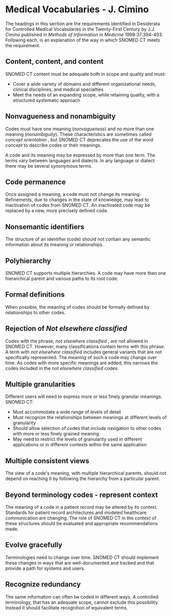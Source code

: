 # Medical Vocabularies - J. Cimino

The headings in this section are the requirements identified in Desiderata for Controlled Medical Vocabularies in the Twenty-First Century by J.J. Cimino published in _Methods of Information in Medicine_ 1998:37:394-403. Following each, is an explanation of the way in which SNOMED CT meets the requirement.

## Content, content, and content

SNOMED CT content must be adequate both in scope and quality and must:

  * Cover a wide variety of domains and different organizational needs, clinical disciplines, and medical specialties
  * Meet the needs of an expanding scope, while retaining quality, with a structured systematic approach

## Nonvagueness and nonambiguity

Codes must have one meaning (_nonvagueness_) and no more than one meaning (_nonambiguity_). These characteristics are sometimes called _concept orientation_ , but SNOMED CT deprecates the use of the word _concept_ to describe codes or their meanings.

A code and its meaning may be expressed by more than one term. The terms vary between languages and dialects. In any language or dialect there may be several synonymous terms.

## Code permanence

Once assigned a meaning, a code must not change its meaning. Refinements, due to changes in the state of knowledge, may lead to inactivation of codes from SNOMED CT. An inactivated code may be replaced by a new, more precisely defined code.

## Nonsemantic identifiers

The structure of an identifier (code) should not contain any semantic information about its meaning or relationships.

## Polyhierarchy

SNOMED CT supports multiple hierarchies. A code may have more than one hierarchical parent and various paths to its root code.

## Formal definitions

When possible, the meaning of codes should be formally defined by relationships to other codes.

## Rejection of  _Not elsewhere classified_

Codes with the phrase,  _not elsewhere classified_ , are not allowed in SNOMED CT. However, many classifications contain terms with this phrase. A term with _not elsewhere classified_ includes general variants that are not specifically represented. The meaning of such a code may change over time. As codes with more specific meanings are added, this narrows the codes included in the _not elsewhere classified_ codes. 

## Multiple granularities

Different users will need to express more or less finely granular meanings. SNOMED CT:

  * Must accommodate a wide range of levels of detail
  * Must recognize the relationships between meanings at different levels of granularity
  * Should allow selection of codes that include navigation to other codes with more or less finely grained meaning
  * May need to restrict the levels of granularity used in different applications or in different contexts within the same application

## Multiple consistent views

The view of a code's meaning, with multiple hierarchical parents, should not depend on reaching it by following the hierarchy from a particular parent.

## Beyond terminology codes - represent context

The meaning of a code in a patient record may be altered by its context. Standards for patient record architectures and modeled healthcare communication are changing. The role of SNOMED CT in the context of these structures should be evaluated and appropriate recommendations made.

## Evolve gracefully

Terminologies need to change over time. SNOMED CT should implement these changes in ways that are well-documented and tracked and that provide a path for systems and users.

## Recognize redundancy

The same information can often be coded in different ways. A controlled terminology, that has an adequate scope, cannot exclude this possibility. Instead it should facilitate recognition of equivalent terms.
